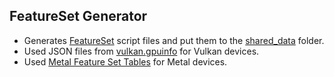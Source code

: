 ## FeatureSet Generator

* Generates [FeatureSet](../../docs/FeatureSet.md) script files and put them to the [shared_data](../../shared_data/feature_set) folder.
* Used JSON files from [vulkan.gpuinfo](https://vulkan.gpuinfo.org/) for Vulkan devices.
* Used [Metal Feature Set Tables](https://developer.apple.com/metal/Metal-Feature-Set-Tables.pdf) for Metal devices.
